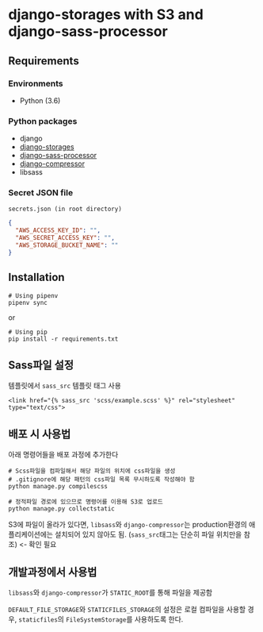 # django-storages with S3 and django-sass-processor


## Requirements

### Environments

- Python (3.6)

### Python packages 

- django
- [django-storages](https://github.com/jschneier/django-storages)
- [django-sass-processor](https://github.com/jrief/django-sass-processor)
- [django-compressor](https://github.com/django-compressor/django-compressor)
- libsass

### Secret JSON file

`secrets.json (in root directory)`

```json
{
  "AWS_ACCESS_KEY_ID": "",
  "AWS_SECRET_ACCESS_KEY": "",
  "AWS_STORAGE_BUCKET_NAME": ""
}
```

## Installation

```
# Using pipenv
pipenv sync
```
or

```
# Using pip
pip install -r requirements.txt
```

## Sass파일 설정

템플릿에서 `sass_src` 템플릿 태그 사용

```django
<link href="{% sass_src 'scss/example.scss' %}" rel="stylesheet" type="text/css">
```

## 배포 시 사용법

아래 명령어들을 배포 과정에 추가한다

```
# Scss파일을 컴파일해서 해당 파일의 위치에 css파일을 생성
# .gitignore에 해당 패턴의 css파일 목록 무시하도록 작성해야 함
python manage.py compilescss

# 정적파일 경로에 있으므로 명령어를 이용해 S3로 업로드
python manage.py collectstatic 
```

S3에 파일이 올라가 있다면, `libsass`와 `django-compressor`는 production환경의 애플리케이션에는 설치되어 있지 않아도 됨. (`sass_src`태그는 단순히 파일 위치만을 참조) <- 확인 필요


## 개발과정에서 사용법

`libsass`와 `django-compressor`가 `STATIC_ROOT`를 통해 파일을 제공함

`DEFAULT_FILE_STORAGE`와 `STATICFILES_STORAGE`의 설정은 로컬 컴파일을 사용할 경우, `staticfiles`의 `FileSystemStorage`를 사용하도록 한다.

